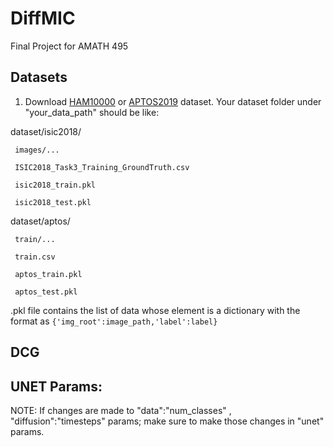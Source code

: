 # DiffMIC

Final Project for AMATH 495

## Datasets

1. Download [HAM10000](https://challenge.isic-archive.com/data/#2018) or [APTOS2019](https://www.kaggle.com/competitions/aptos2019-blindness-detection/data) dataset. Your dataset folder under "your_data_path" should be like:

dataset/isic2018/

     images/...

     ISIC2018_Task3_Training_GroundTruth.csv

     isic2018_train.pkl

     isic2018_test.pkl

dataset/aptos/

     train/...

     train.csv

     aptos_train.pkl

     aptos_test.pkl

.pkl file contains the list of data whose element is a dictionary with the format as `{'img_root':image_path,'label':label}`

## DCG

## UNET Params:

NOTE: If changes are made to "data":"num_classes" , "diffusion":"timesteps" params; make sure to make those changes in "unet" params.
